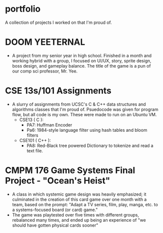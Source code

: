 # portfolio
A collection of projects I worked on that I'm proud of.

# DOOM YEETERNAL
  - A project from my senior year in high school. Finished in a month and working hybrid with a group, I focused on UI/UX, story, sprite design, boss design, and gameplay balance. The title of the game is a pun of our comp sci professor, Mr. Yee.

# CSE 13s/101 Assignments
  - A slurry of assignments from UCSC's C & C++ data structures and algorithms classes that I'm proud of. Psuedocode was given for program flow, but all code is my own. These were made to run on an Ubuntu VM.
      - CSE13 ( C ):
          - PA7: Huffman Encoder
          - Pa6: 1984-style language filter using hash tables and bloom filters
      - CSE101 ( C++ ):
          - PA8: Red-Black tree powered Dictionary to tokenize and read a text file.

# CMPM 176 Game Systems Final Project - "Ocean's Heist"
  - A class in which systemic game design was heavily emphasized; it culminated in the creation of this card game over one month with a team, based on the prompt: "Adapt a TV series, film, play, manga, etc. to a systems-focused board (or card) game."
  - The game was playtested over five times with different groups, rebalanced many times, and ended up being an experience of "we should have gotten physical cards sooner"
    
    

